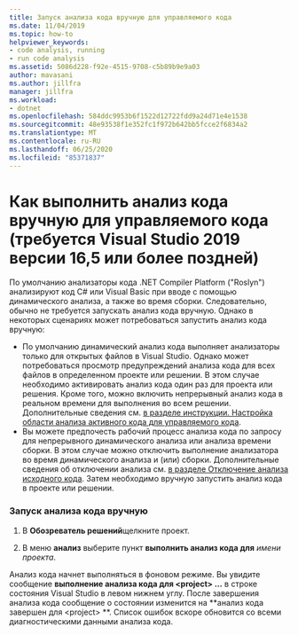 ```yaml
---
title: Запуск анализа кода вручную для управляемого кода
ms.date: 11/04/2019
ms.topic: how-to
helpviewer_keywords:
- code analysis, running
- run code analysis
ms.assetid: 5086d228-f92e-4515-9708-c5b89b9e9a03
author: mavasani
ms.author: jillfra
manager: jillfra
ms.workload:
- dotnet
ms.openlocfilehash: 584ddc9953b6f1522d12722fdd9a24d71e4e1538
ms.sourcegitcommit: 48e93538f1e352fc1f972b642bb5fcce2f6834a2
ms.translationtype: MT
ms.contentlocale: ru-RU
ms.lasthandoff: 06/25/2020
ms.locfileid: "85371837"
---
```

# <a name="how-to-run-code-analysis-manually-for-managed-code-requires-visual-studio-2019-version-165-or-later"></a>Как выполнить анализ кода вручную для управляемого кода (требуется Visual Studio 2019 версии 16,5 или более поздней)
По умолчанию анализаторы кода .NET Compiler Platform ("Roslyn") анализируют код C# или Visual Basic при вводе с помощью динамического анализа, а также во время сборки. Следовательно, обычно не требуется запускать анализ кода вручную. Однако в некоторых сценариях может потребоваться запустить анализ кода вручную:

- По умолчанию динамический анализ кода выполняет анализаторы только для открытых файлов в Visual Studio. Однако может потребоваться просмотр предупреждений анализа кода для всех файлов в определенном проекте или решении. В этом случае необходимо активировать анализ кода один раз для проекта или решения. Кроме того, можно включить непрерывный анализ кода в реальном времени для выполнения во всем решении. Дополнительные сведения см. [в разделе инструкции. Настройка области анализа активного кода для управляемого кода](./configure-live-code-analysis-scope-managed-code.md).
- Вы можете предпочесть рабочий процесс анализа кода по запросу для непрерывного динамического анализа или анализа времени сборки. В этом случае можно отключить выполнение анализатора во время динамического анализа и (или) сборки. Дополнительные сведения об отключении анализа см. [в разделе Отключение анализа исходного кода](disable-code-analysis.md). Затем необходимо вручную запустить анализ кода в проекте или решении. 

### <a name="run-code-analysis-manually"></a>Запуск анализа кода вручную

1. В **Обозреватель решений**щелкните проект.

2. В меню **анализ** выберите пункт **выполнить анализ кода для** *имени проекта*.

Анализ кода начнет выполняться в фоновом режиме. Вы увидите сообщение **выполнение анализа кода для \<project> ...** в строке состояния Visual Studio в левом нижнем углу. После завершения анализа кода сообщение о состоянии изменится на **анализ кода завершен для \<project> **. Список ошибок вскоре обновится со всеми диагностическими данными анализа кода.
